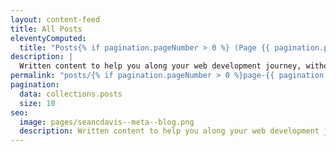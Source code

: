 ```yaml
---
layout: content-feed
title: All Posts
eleventyComputed:
  title: "Posts{% if pagination.pageNumber > 0 %} (Page {{ pagination.pageNumber + 1 }}){% endif %}"
description: |
  Written content to help you along your web development journey, without forgetting to have some fun along the way.
permalink: "posts/{% if pagination.pageNumber > 0 %}page-{{ pagination.pageNumber + 1 }}/{% endif %}"
pagination:
  data: collections.posts
  size: 10
seo:
  image: pages/seancdavis--meta--blog.png
  description: Written content to help you along your web development journey, without forgetting to have some fun along the way.
---
```

